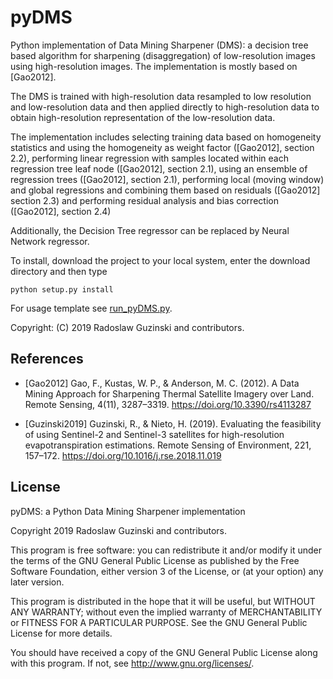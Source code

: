 # pyDMS
Python implementation of Data Mining Sharpener (DMS): a decision tree based algorithm for 
sharpening (disaggregation) of low-resolution images using high-resolution images. 
The implementation is mostly based on [Gao2012].

The DMS is trained with high-resolution data resampled to
    low resolution and low-resolution data and then applied 
    directly to high-resolution data to obtain high-resolution representation
    of the low-resolution data.
    
The implementation includes selecting training data based on homogeneity
    statistics and using the homogeneity as weight factor ([Gao2012], section 2.2),
    performing linear regression with samples located within each regression
    tree leaf node ([Gao2012], section 2.1), using an ensemble of regression trees 
    ([Gao2012], section 2.1), performing local (moving window) and global regressions and
    combining them based on residuals ([Gao2012] section 2.3) and performing residual 
    analysis and bias correction ([Gao2012], section 2.4)
    
Additionally, the Decision Tree regressor can be replaced by Neural Network regressor.

To install, download the project to your local system, enter the download directory and then type

`python setup.py install` 

For usage template see [run_pyDMS.py](/run_pyDMS.py).

Copyright: (C) 2019 Radoslaw Guzinski and contributors.

## References

* [Gao2012] Gao, F., Kustas, W. P., & Anderson, M. C. (2012). A Data 
       Mining Approach for Sharpening Thermal Satellite Imagery over Land. 
       Remote Sensing, 4(11), 3287–3319. https://doi.org/10.3390/rs4113287
       
* [Guzinski2019] Guzinski, R., & Nieto, H. (2019). Evaluating the feasibility of using Sentinel-2 and Sentinel-3 satellites for high-resolution evapotranspiration estimations. Remote Sensing of Environment, 221, 157–172. https://doi.org/10.1016/j.rse.2018.11.019

## License

pyDMS: a Python Data Mining Sharpener implementation

Copyright 2019 Radoslaw Guzinski and contributors.
    
This program is free software: you can redistribute it and/or modify
it under the terms of the GNU General Public License as published by
the Free Software Foundation, either version 3 of the License, or
(at your option) any later version.

This program is distributed in the hope that it will be useful,
but WITHOUT ANY WARRANTY; without even the implied warranty of
MERCHANTABILITY or FITNESS FOR A PARTICULAR PURPOSE.  See the
GNU General Public License for more details.

You should have received a copy of the GNU General Public License
along with this program.  If not, see <http://www.gnu.org/licenses/>.
